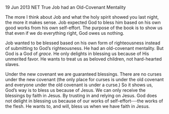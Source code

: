 19 Jun 2013
NET True
Job had an Old-Covenant Mentality

The more I think about Job and what the holy spirit showed you last night, the more it makes sense.  Job expected God to bless him based on his own good works from his own self-effort.  The purpose of the book is to show us that even if we do everything right, God owes us nothing.

Job wanted to be blessed based on his own form of righteousness instead of submitting to God’s righteousness.  He had an old-covenant mentality.  But God is a God of *grace*.  He only delights in blessing us because of His unmerited favor.  He wants to treat us as beloved children, not hard-hearted slaves.

Under the new covenant we are guaranteed blessings.  There are no curses under the new covenant (the only place for curses is under the old covenant and everyone under the old covenant is under a curse.)  So it shows us, God’s way is to bless us because of Jesus.  We can only receive the blessings by faith in Jesus.  By trusting in and relying on Jesus.  God does not delight in blessing us because of our works of self-effort---the  works of the flesh.  He wants to, and will, bless us when we have faith in Jesus.

